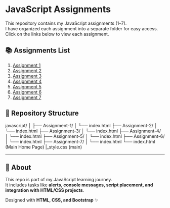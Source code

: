 # JavaScript Assignments

This repository contains my JavaScript assignments (1–7).  
I have organized each assignment into a separate folder for easy access.  
Click on the links below to view each assignment.

## 📚 Assignments List

1. [Assignment 1](Assignment-1/index.html)  
2. [Assignment 2](Assignment-2/index.html)  
3. [Assignment 3](Assignment-3/index.html)  
4. [Assignment 4](Assignment-4/index.html)  
5. [Assignment 5](Assignment-5/index.html)  
6. [Assignment 6](Assignment-6/index.html)  
7. [Assignment 7](Assignment-7/index.html)  

## 📂 Repository Structure
javascript/
│
├── Assignment-1/
│ └── index.html
├── Assignment-2/
│ └── index.html
├── Assignment-3/
│ └── index.html
├── Assignment-4/
│ └── index.html
├── Assignment-5/
│ └── index.html
├── Assignment-6/
│ └── index.html
├── Assignment-7/
│ └── index.html
└── index.html (Main Home Page)
|_style.css (main)



---

## 🌟 About
This repo is part of my JavaScript learning journey.  
It includes tasks like **alerts, console messages, script placement, and integration with HTML/CSS projects**.  

Designed with **HTML, CSS, and Bootstrap** ✨  
